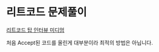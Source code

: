# 리트코드 문제풀이

[리트코드 탑 인터뷰 미디엄](https://leetcode.com/explore/interview/card/top-interview-questions-medium/)

처음 Accept된 코드를 올린게 대부분이라 최적의 방법은 아닙니다.

